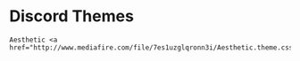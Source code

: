 # Discord Themes
	Aesthetic <a href="http://www.mediafire.com/file/7es1uzglqronn3i/Aesthetic.theme.css">Download</a>